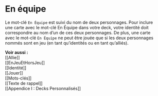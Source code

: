 # En équipe
Le mot-clé `En Équipe` est suivi du nom de deux personnages. Pour inclure une carte avec le mot-clé En Équipe dans votre deck, votre identité doit correspondre au nom d’un de ces deux personnages. De plus, une carte avec le mot-clé `En Équipe` ne peut être jouée que si les deux personnages nommés sont en jeu (en tant qu’identités ou en tant qu’alliés).

**Voir aussi :**  
[[Allie]]  
[[EnJeuEtHorsJeu]]  
[[Identité]]  
[[Jouer]]  
[[Mots-clés]]  
[[Texte de rappel]]  
[[Appendice I : Decks Personnalisés]]